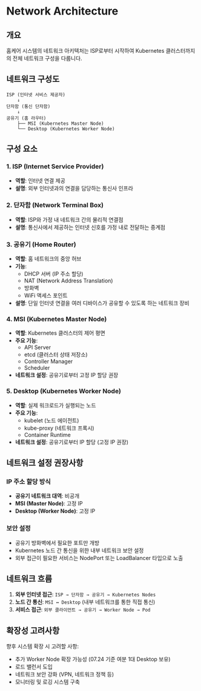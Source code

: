 # Network Architecture

## 개요
홈케어 시스템의 네트워크 아키텍처는 ISP로부터 시작하여 Kubernetes 클러스터까지의 전체 네트워크 구성을 다룹니다.

## 네트워크 구성도

```
ISP (인터넷 서비스 제공자)
    ↓
단자함 (통신 단자함)
    ↓
공유기 (홈 라우터)
    ├── MSI (Kubernetes Master Node)
    └── Desktop (Kubernetes Worker Node)
```

## 구성 요소

### 1. ISP (Internet Service Provider)
- **역할**: 인터넷 연결 제공
- **설명**: 외부 인터넷과의 연결을 담당하는 통신사 인프라

### 2. 단자함 (Network Terminal Box)
- **역할**: ISP와 가정 내 네트워크 간의 물리적 연결점
- **설명**: 통신사에서 제공하는 인터넷 신호를 가정 내로 전달하는 중계점

### 3. 공유기 (Home Router)
- **역할**: 홈 네트워크의 중앙 허브
- **기능**:
  - DHCP 서버 (IP 주소 할당)
  - NAT (Network Address Translation)
  - 방화벽
  - WiFi 액세스 포인트
- **설명**: 단일 인터넷 연결을 여러 디바이스가 공유할 수 있도록 하는 네트워크 장비

### 4. MSI (Kubernetes Master Node)
- **역할**: Kubernetes 클러스터의 제어 평면
- **주요 기능**:
  - API Server
  - etcd (클러스터 상태 저장소)
  - Controller Manager
  - Scheduler
- **네트워크 설정**: 공유기로부터 고정 IP 할당 권장

### 5. Desktop (Kubernetes Worker Node)
- **역할**: 실제 워크로드가 실행되는 노드
- **주요 기능**:
  - kubelet (노드 에이전트)
  - kube-proxy (네트워크 프록시)
  - Container Runtime
- **네트워크 설정**: 공유기로부터 IP 할당 (고정 IP 권장)

## 네트워크 설정 권장사항

### IP 주소 할당 방식
- **공유기 네트워크 대역**: 비공개
- **MSI (Master Node)**: 고정 IP 
- **Desktop (Worker Node)**: 고정 IP

### 보안 설정
- 공유기 방화벽에서 필요한 포트만 개방
- Kubernetes 노드 간 통신을 위한 내부 네트워크 보안 설정
- 외부 접근이 필요한 서비스는 NodePort 또는 LoadBalancer 타입으로 노출

## 네트워크 흐름

1. **외부 인터넷 접근**: `ISP → 단자함 → 공유기 → Kubernetes Nodes`
2. **노드 간 통신**: `MSI ↔ Desktop` (내부 네트워크를 통한 직접 통신)
3. **서비스 접근**: `외부 클라이언트 → 공유기 → Worker Node → Pod`

## 확장성 고려사항

향후 시스템 확장 시 고려할 사항:
- 추가 Worker Node 확장 가능성 (07.24 기준 여분 1대 Desktop 보유)
- 로드 밸런서 도입
- 네트워크 보안 강화 (VPN, 네트워크 정책 등)
- 모니터링 및 로깅 시스템 구축 
